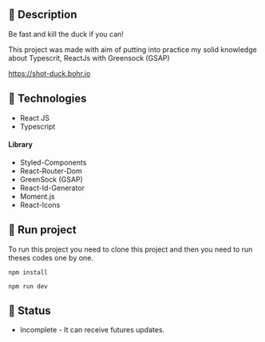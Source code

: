 ## :memo: Description
Be fast and kill the duck if you can!

This project was made with aim of putting into practice my solid knowledge about Typescrit, ReactJs with Greensock (GSAP)

https://shot-duck.bohr.io

## :wrench: Technologies
* React JS
* Typescript

#### Library
* Styled-Components
* React-Router-Dom
* GreenSock (GSAP)
* React-Id-Generator
* Moment.js
* React-Icons

## :rocket: Run project
To run this project you need to clone this project and then you need to run theses codes one by one.
```
npm install

npm run dev
```

## :dart: Status
* Incomplete - It can receive futures updates.
